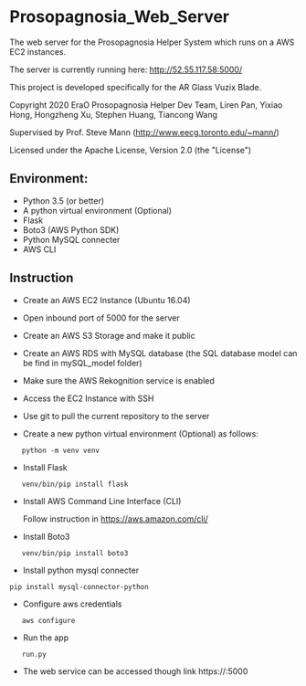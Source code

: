 # Prosopagnosia_Web_Server
The web server for the Prosopagnosia Helper System which runs on a AWS EC2 instances. 

The server is currently running here: http://52.55.117.58:5000/

This project is developed specifically for the AR Glass Vuzix Blade.

Copyright 2020 EraO Prosopagnosia Helper Dev Team, Liren Pan, Yixiao Hong, Hongzheng Xu, Stephen Huang, Tiancong Wang

Supervised by Prof. Steve Mann (http://www.eecg.toronto.edu/~mann/)

Licensed under the Apache License, Version 2.0 (the "License")


## Environment:
- Python 3.5 (or better)
- A python virtual environment (Optional)
- Flask
- Boto3 (AWS Python SDK)
- Python MySQL connecter
- AWS CLI 


## Instruction
- Create an AWS EC2 Instance (Ubuntu 16.04)
- Open inbound port of 5000 for the server

- Create an AWS S3 Storage and make it public

- Create an AWS RDS with MySQL database
(the SQL database model can be find in mySQL_model folder)

- Make sure the AWS Rekognition service is enabled

- Access the EC2 Instance with SSH

- Use git to pull the current repository to the server

- Create a new python virtual environment (Optional) as follows:
```
   python -m venv venv
```
- Install Flask
```
   venv/bin/pip install flask
````
- Install AWS Command Line Interface (CLI)

   Follow instruction in https://aws.amazon.com/cli/

- Install Boto3
```
   venv/bin/pip install boto3
```

- Install python mysql connecter

```
pip install mysql-connector-python
```

- Configure aws credentials
```
   aws configure
```
- Run the app
```
   run.py
```

- The web service can be accessed though link https://<Server Address>:5000

